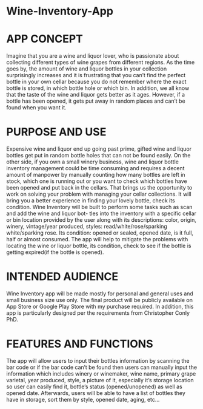 # Wine-Inventory-App
# APP CONCEPT
Imagine that you are a wine and liquor lover, who is passionate about collecting different types of wine grapes from different regions. As the time goes by, the amount of wine and liquor bottles in your collection surprisingly increases and it is frustrating that you can’t find the perfect bottle in your own cellar because you do not remember where the exact bottle is stored, in which bottle hole or which bin. In addition, we all know that the taste of the wine and liquor gets better as it ages. However, if a bottle has been opened, it gets put away in random places and can’t be found when you want it.
# PURPOSE AND USE
Expensive wine and liquor end up going past prime, gifted wine and liquor bottles get put in random bottle holes that can not be found easily. On the other side, if you own a small winery business, wine and liquor bottle inventory management could be time consuming and requires a decent amount of manpower by manually counting how many bottles are left in stock, which one is running out or you want to check which bottles have been opened and put back in the cellars. That brings us the opportunity to work on solving your problem with managing your cellar collections. It will bring you a better experience in finding your lovely bottle, check its condition.
Wine Inventory will be built to perform some tasks such as scan and add the wine and liquor bot- tles into the inventory with a specific cellar or bin location provided by the user along with its descriptions: color, origin, winery, vintage/year produced, styles: read/white/rose/sparking white/sparking rose. Its condition: opened or sealed, opened date, is it full, half or almost consumed. The app will help to mitigate the problems with locating the wine or liquor bottle, its condition, check to see if the bottle is getting expired(if the bottle is opened).
# INTENDED AUDIENCE
Wine Inventory app will be made mostly for personal and general uses and small business size use only. The final product will be publicly available on App Store or Google Play Store with my purchase required. In addition, this app is particularly designed per the requirements from Christopher Conly PhD.
# FEATURES AND FUNCTIONS
The app will allow users to input their bottles information by scanning the bar code or if the bar code can’t be found then users can manually input the information which includes winery or winemaker, wine name, primary grape varietal, year produced, style, a picture of it, especially it’s storage location so user can easily find it, bottle’s status (opened/unopened) as well as opened date. Afterwards, users will be able to have a list of bottles they have in storage, sort them by style, opened date, aging, etc...
